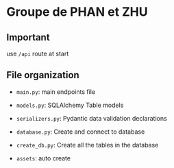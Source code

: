 # Groupe de PHAN et ZHU

## Important

use `/api` route at start

## File organization

- `main.py`: main endpoints file
- `models.py`: SQLAlchemy Table models
- `serializers.py`: Pydantic data validation declarations
- `database.py`: Create and connect to database
- `create_db.py`: Create all the tables in the database

- `assets`: auto create